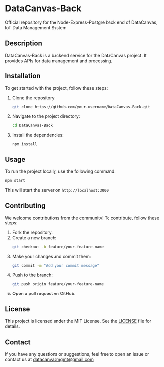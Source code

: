 # DataCanvas-Back
Official repository for the Node-Express-Postgre back end of DataCanvas, IoT Data Management System

## Description
DataCanvas-Back is a backend service for the DataCanvas project. It provides APIs for data management and processing.

## Installation
To get started with the project, follow these steps:

1. Clone the repository:
    ```bash
    git clone https://github.com/your-username/DataCanvas-Back.git
    ```
2. Navigate to the project directory:
    ```bash
    cd DataCanvas-Back
    ```
3. Install the dependencies:
    ```bash
    npm install
    ```

## Usage
To run the project locally, use the following command:
```bash
npm start
```
This will start the server on `http://localhost:3000`.

## Contributing
We welcome contributions from the community! To contribute, follow these steps:

1. Fork the repository.
2. Create a new branch:
    ```bash
    git checkout -b feature/your-feature-name
    ```
3. Make your changes and commit them:
    ```bash
    git commit -m "Add your commit message"
    ```
4. Push to the branch:
    ```bash
    git push origin feature/your-feature-name
    ```
5. Open a pull request on GitHub.

## License
This project is licensed under the MIT License. See the [LICENSE](LICENSE) file for details.

## Contact
If you have any questions or suggestions, feel free to open an issue or contact us at datacanvasmgmt@gmail.com
